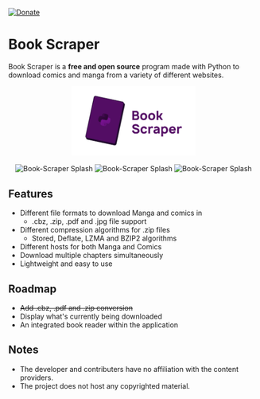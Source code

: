 [![Donate](https://img.shields.io/badge/Donate-PayPal-blue.svg)](https://www.paypal.me/AhmedSherif07)

# Book Scraper

Book Scraper is a **free and open source** program made with Python to download comics and manga from a variety of different websites. 
<p align="center">
  <img src="visual\bookscraper-splash1.png" width="250" alt="Book-Scraper Splash">
</p>


<p align="center">
  <img src="https://github.com/AhmedSherifH/Book-Scraper/assets/69525619/1c3eb985-253c-4d13-9f5e-df76d651d993" width="250" alt="Book-Scraper Splash">
  <img src="https://github.com/AhmedSherifH/Book-Scraper/assets/69525619/ee9c28f8-3f29-4598-9e11-bdffdd664c18" width="250" alt="Book-Scraper Splash">
  <img src="https://github.com/AhmedSherifH/Book-Scraper/assets/69525619/a0582b1b-8845-4642-90d1-229f0761109a" width="250" alt="Book-Scraper Splash">
</p>




## Features
- Different file formats to download Manga and comics in
  - .cbz, .zip, .pdf and .jpg file support
- Different compression algorithms for .zip files
  - Stored, Deflate, LZMA and BZIP2 algorithms 
- Different hosts for both Manga and Comics
- Download multiple chapters simultaneously
- Lightweight and easy to use

## Roadmap
* ~~Add .cbz, .pdf and .zip conversion~~
* Display what's currently being downloaded
* An integrated book reader within the application
  

## Notes
* The developer and contributers have no affiliation with the content providers.
* The project does not host any copyrighted material.
